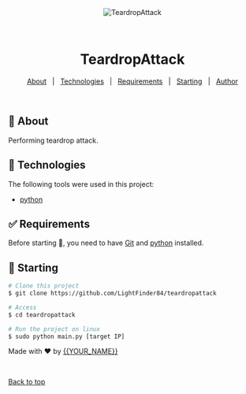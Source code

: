 <div align="center" id="top"> 
  <img src="./.github/app.gif" alt="TeardropAttack" />

  &#xa0;

  <!-- <a href="https://teardropattack.netlify.app">Demo</a> -->
</div>

<h1 align="center">TeardropAttack</h1>

<p align="center">


  <!-- <img alt="Github issues" src="https://img.shields.io/github/issues/LightFinder84/teardropattack?color=56BEB8" /> -->

  <!-- <img alt="Github forks" src="https://img.shields.io/github/forks/LightFinder84/teardropattack?color=56BEB8" /> -->

  <!-- <img alt="Github stars" src="https://img.shields.io/github/stars/LightFinder84/teardropattack?color=56BEB8" /> -->
</p>

<!-- Status -->

<!-- <h4 align="center"> 
	🚧  TeardropAttack 🚀 Under construction...  🚧
</h4> 

<hr> -->

<p align="center">
  <a href="#dart-about">About</a> &#xa0; | &#xa0; 
  <a href="#rocket-technologies">Technologies</a> &#xa0; | &#xa0;
  <a href="#white_check_mark-requirements">Requirements</a> &#xa0; | &#xa0;
  <a href="#checkered_flag-starting">Starting</a> &#xa0; | &#xa0;
  <a href="https://github.com/LightFinder84" target="_blank">Author</a>
</p>

<br>

## :dart: About ##

Performing teardrop attack.

## :rocket: Technologies ##

The following tools were used in this project:

- [python](https://python.org/)

## :white_check_mark: Requirements ##

Before starting :checkered_flag:, you need to have [Git](https://git-scm.com) and [python](https://python.org/) installed.

## :checkered_flag: Starting ##

```bash
# Clone this project
$ git clone https://github.com/LightFinder84/teardropattack

# Access
$ cd teardropattack

# Run the project on linux
$ sudo python main.py [target IP]


```


Made with :heart: by <a href="https://github.com/LightFinder84" target="_blank">{{YOUR_NAME}}</a>

&#xa0;

<a href="#top">Back to top</a>
